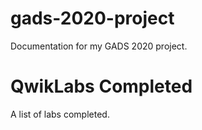 # gads-2020-project
Documentation for my GADS 2020 project.

# QwikLabs Completed
A list of labs completed.

